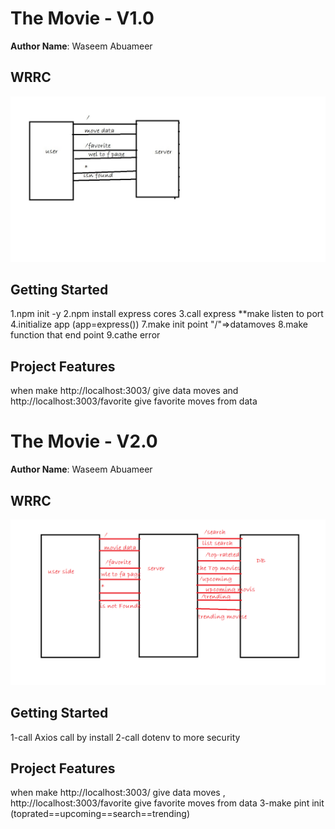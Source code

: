 # The Movie  - V1.0

**Author Name**: Waseem Abuameer

## WRRC
![image](img/WRRC1.jpg)



## Getting Started
<!-- What are the steps that a user must take in order to build this app on their own machine and get it running? -->
1.npm init -y
2.npm install express cores 
3.call express
**make listen to port
4.initialize app (app=express())
7.make init point "/"=>datamoves
8.make function that end point
9.cathe error


## Project Features
<!-- What are the features included in you app -->
when make http://localhost:3003/ give data moves
and http://localhost:3003/favorite give favorite moves from data
# The Movie  - V2.0

**Author Name**: Waseem Abuameer

## WRRC
![image](img/WRRC2.png)



## Getting Started
<!-- What are the steps that a user must take in order to build this app on their own machine and get it running? -->
1-call Axios call by install
2-call dotenv to more security



## Project Features
<!-- What are the features included in you app -->
when make http://localhost:3003/ give data moves
, http://localhost:3003/favorite give favorite moves from data
3-make pint init (toprated==upcoming==search==trending)